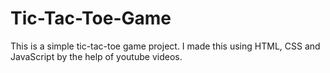 # Tic-Tac-Toe-Game

This is a simple tic-tac-toe game project.
I made this using HTML, CSS and JavaScript by the help of youtube videos.
